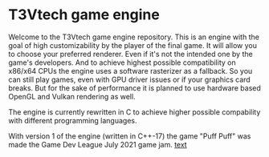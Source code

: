 # T3Vtech game engine

Welcome to the T3Vtech game engine repository. This is an engine with the goal of high customizability by the player of the final game. It will allow you to choose your preferred renderer. Even if it's not the intended one by the game's developers. And to achieve highest possible compatibility on x86/x64 CPUs the engine uses a software rasterizer as a fallback. So you can still play games, even with GPU driver issues or if your graphics card breaks. But for the sake of performance it is planned to use hardware based OpenGL and Vulkan rendering as well.

The engine is currently rewritten in C to achieve higher possible compability with different programming languages.

With version 1 of the engine (written in C++-17) the game "Puff Puff" was made the Game Dev League July 2021 game jam.
[text](https://t3v.itch.io/puff-puff)